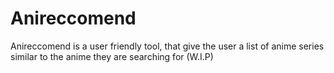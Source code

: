 # Anireccomend
Anireccomend is a user friendly tool, that give the user a list of anime series similar to the anime they are searching for (W.I.P)
